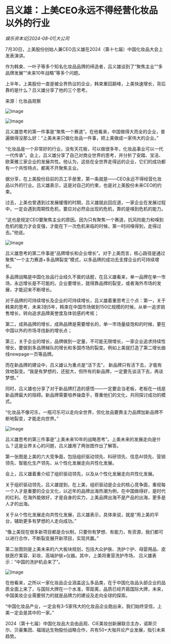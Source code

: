 # 吕义雄：上美CEO永远不得经营化妆品以外的行业

*娱乐资本论|2024-08-01|大公司*

7月30日，上美股份创始人兼CEO吕义雄在2024（第十七届）中国化妆品大会上发表演讲。

作为韩束、一叶子等多个知名化妆品品牌的缔造者，吕义雄谈到了“聚焦主业”“多品牌发展”“未来10年战略”等多个问题。

上半年，上美股份一直是被业界热议的企业，韩束重回巅峰，上美快速增长，背后靠的是什么？吕义雄分享了他的三个思考。

来源｜化妆品观察

![Image](https://q3.itc.cn/images01/20240801/1353d7e4c3e7403d92eba1e5f97c32f1.jpeg)

![Image](https://q8.itc.cn/images01/20240801/f6b0609a3ccb4a06b9d1b3ba4d94c429.jpeg)

吕义雄思考的第一件事是“聚焦一个赛道”。在他看来，中国做得大而全的企业，普遍做得没那么好：“上美未来只做化妆品一件事，把上美做成一家伟大的企业。”

“化妆品是一个非常好的行业，没有天花板，可以做很多年，化妆品事业可以一代一代传承”。会上，吕义雄分享了自己对商业世界的思考，并分析了安踏、宝洁、欧莱雅三家企业的发展共性。他认为，这些在全世界走得远的企业，它们的成功都有一个共性特点，都离不开聚焦主业。

据分享，在上美股份目前的员工手册里，第一条就是——CEO永远不得经营化妆品以外的行业。吕义雄表示，这是对自己的约束，也是对上美股份未来CEO的约束。

过去，上美也曾遇到过发展缓慢的时期，吕义雄就此回应道，一家企业在发展过程中，一定会遇到周期性危机，要应对必然会出现的危机，靠的是嗅到危机的能力。

“这也是规定CEO要聚焦主业的原因。因为只有聚焦一个赛道，抗风险能力和嗅到危机的能力才会变强，才能在下一次危机来临的时候，第一时间嗅得到，走得过去。”他说。

![Image](https://q1.itc.cn/images01/20240801/9b300adae92e43ee98254c2ac8f3ce96.jpeg)

吕义雄思考的第二件事是“品牌增长和企业增长”。对于上美而言，核心路径是通过聚焦“一个主力赛道+多品牌裂变”模式，以多品牌的成功去支撑企业的可持续增长。

多品牌战略是中国化妆品行业经久不衰的话题，在吕义雄看来，单一品牌在单一市场，永远增长是不可能的。企业要增长，就得靠品牌的裂变，或者海外市场的发展，才能迎来不断增长。

对于品牌的可持续增长及企业的可持续增长，吕义雄着重思考三个点：第一，关于韩束的思考，未来3到5年，韩束在中国市场做到150亿规模的时候，从单一追求销售增长，转向追求品牌美誉度及体验感的考核；

第二，成熟品牌的增长，成熟品牌是需要增长的，单一市场量级饱和的时候，要在中国以外的市场寻找新的增长点；

第三，关于企业的增长，品牌做到一定量，不可能无限增长，一家企业追求持续性增长，要做到多品牌梯队的增长和多国市场的裂变。例如上美就打造了第二增长曲线newpage一页等品牌。

而在新品牌的建设中，吕义雄认为重点是“活下去”， 新品牌只有活下去，才能有效地裂变。“我是有梦想的，还挺大，但所有的新品牌，一定要先谈活下去，再谈梦想。”

同时，吕义雄也分享了对于新品牌打造的感悟——一定要会当老板，老板在一线是新品牌最大的阻碍。新品牌需要培养操盘手，尊重他们的文化，共同探讨成功的模式。

“化妆品不像可乐，一瓶可乐可以走向全世界，但化妆品要靠主力品牌加新品牌不断地裂变，才能走向世界。”

![Image](https://q3.itc.cn/images01/20240801/714e56c0f7bd44bdb585570ae3d88c88.jpeg)

吕义雄思考的第三件事是“上美未来10年的战略思考”。上美未来的发展走向是什么？这是业界关心的问题，吕义雄用了两张图作出了解答。

第一张图是上美的六大竞争面，包括组织驱动领先、科研领先、信息AI领先、营销领先、智能化生产领先、从个性化发展走向共性化发展。

会上，吕义雄着重介绍了组织驱动领先，以及从个性化发展走向共性化发展。

关于组织驱动领先，吕义雄提到，在上美，组织驱动是企业的核心竞争面，重视每一个人才是重要的企业文化，以近年的品牌出海热潮为例，在中国做得好，是时代的红利。在海外能做好，才是自身的实力，上美品牌出海不是产品的出海，更多是人才的出海。

关于从个性化发展走向共性化发展，吕义雄表示，具体来说，就是“用上美的平台，辅助更多有梦想的人走向成功。”

“像上美现在很多新项目都是合伙制，只要你有梦想、有能力，有资源，我们都可以进行合作，不断裂变展开新项目，实现共赢。”

第二张图则是上美未来的六大板块规划，包括大众护肤、洗护个护、母婴用品、皮肤医疗美容、彩妆、高端护肤+仪器。其中，上美将重营洗护市场， 吕义雄表示：“中国的洗护机会来了”。

![Image](https://q5.itc.cn/images01/20240801/3ad29a6a115f4f52ba7c16814d926242.jpeg)

在他看来，之所以一家化妆品企业涵盖这么多品类，在于中国化妆品头部企业的品质全面上来了，与国际大牌在一个水准，零距离，品质已经齐肩国际大牌，未来，中国美妆企业需要努力的就是品牌力的建设及走向全球的探索。

“中国化妆品产业，一定会有3-5家伟大的化妆品企业跑出来，我们始终坚信，上美一定会是其中的一家。”

2024（第十七届）中国化妆品大会由品观、CiE美妆创新展联合主办，诺斯贝尔、贝豪集团、福瑞达生物股份战略合作，共有50+大咖共论产业发展，指引未来趋势。

